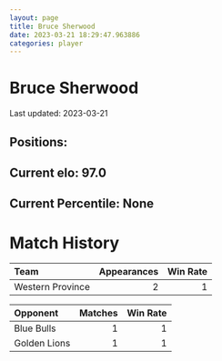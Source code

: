 ```yaml
---  
layout: page  
title: Bruce Sherwood  
date: 2023-03-21 18:29:47.963886  
categories: player  
---
```

# Bruce Sherwood


Last updated: 2023-03-21
## Positions: 

## Current elo: 97.0

## Current Percentile: None

# Match History


| Team             |   Appearances |   Win Rate |
|:-----------------|--------------:|-----------:|
| Western Province |             2 |          1 |

| Opponent     |   Matches |   Win Rate |
|:-------------|----------:|-----------:|
| Blue Bulls   |         1 |          1 |
| Golden Lions |         1 |          1 |